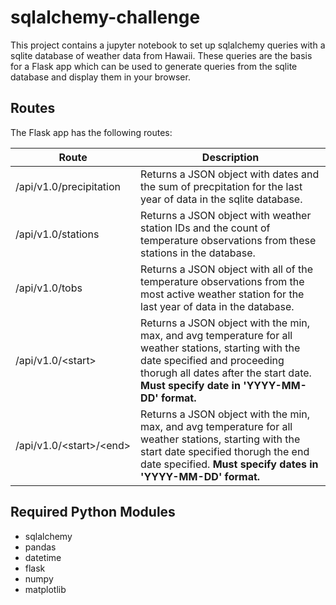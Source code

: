 # sqlalchemy-challenge

This project contains a jupyter notebook to set up sqlalchemy queries with a sqlite database of weather data from Hawaii.  These queries are the basis for a Flask app which can be used to generate queries from the sqlite database and display them in your browser.

## Routes

The Flask app has the following routes:

|Route|Description|
|---|---|
|/api/v1.0/precipitation|Returns a JSON object with dates and the sum of precpitation for the last year of data in the sqlite database.|
|/api/v1.0/stations|Returns a JSON object with weather station IDs and the count of temperature observations from these stations in the database.|
|/api/v1.0/tobs|Returns a JSON object with all of the temperature observations from the most active weather station for the last year of data in the database.|
|/api/v1.0/&lt;start&gt;|Returns a JSON object with the min, max, and avg temperature for all weather stations, starting with the date specified and proceeding thorugh all dates after the start date.  **Must specify date in 'YYYY-MM-DD' format.**
|/api/v1.0/&lt;start&gt;/&lt;end&gt;|Returns a JSON object with the min, max, and avg temperature for all weather stations, starting with the start date specified thorugh the end date specified.  **Must specify dates in 'YYYY-MM-DD' format.**

## Required Python Modules
- sqlalchemy
- pandas
- datetime
- flask
- numpy
- matplotlib